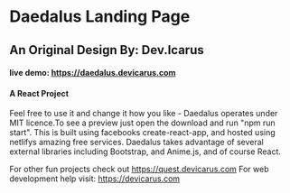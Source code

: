 # Daedalus Landing Page

## An Original Design By: Dev.Icarus

#### live demo: https://daedalus.devicarus.com

#### A React Project

Feel free to use it and change it how you like - Daedalus operates under MIT licence.To see a preview just open the download and run "npm run start". This is built using facebooks create-react-app, and hosted using netlifys amazing free services.  Daedalus takes advantage of several external libraries including Bootstrap, and Anime.js, and of course React. 

For other fun projects check out https://quest.devicarus.com
For web development help visit: https://devicarus.com
